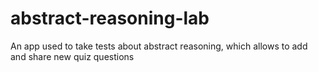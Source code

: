 # abstract-reasoning-lab
An app used to take tests about abstract reasoning, which allows to add and share new quiz questions
